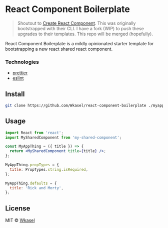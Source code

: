 # React Component Boilerplate

> Shoutout to [Create React Component](https://github.com/facebookincubator/create-react-app). This was originally bootstrapped with their CLI. I have a fork (WIP) to push these upgrades to their templates. This repo will be merged (hopefully).

React Component Boilerplate is a mildly opinionated starter template for bootstrapping a new react shared react component.

### Technologies

- [prettier](https://prettier.io)
- [eslint](https://eslint.org)

## Install

```bash
git clone https://github.com/Wkasel/react-component-boilerplate ./myapp && cd $_ && rm -rf .git
```

## Usage

```jsx
import React from 'react';
import MySharedComponent from 'my-shared-component';

const MyAppThing = ({ title }) => {
  return <MySharedComponent title={title} />;
};

MyAppThing.propTypes = {
  title: PropTypes.string.isRequired,
};

MyAppThing.defaults = {
  title: 'Rick and Morty',
};
```

## License

MIT © [Wkasel](https://github.com/Wkasel)
